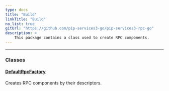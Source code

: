 ```yaml
---
type: docs
title: "Build"
linkTitle: "Build"
no_list: true
gitUrl: "https://github.com/pip-services3-go/pip-services3-rpc-go"
description: >
    This package contains a class used to create RPC components.
---
```

---

<div class="module-body"> 

### Classes

#### [DefaultRpcFactory](default_rpc_factory)
Creates RPC components by their descriptors.

</div>
